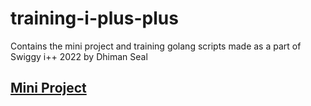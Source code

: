# training-i-plus-plus

Contains the mini project and training golang scripts made as a part of Swiggy i++ 2022 by Dhiman Seal

## [Mini Project](https://github.com/swiggy-2022-bootcamp/training-i-plus-plus/tree/main/dhiman/mini-project)
